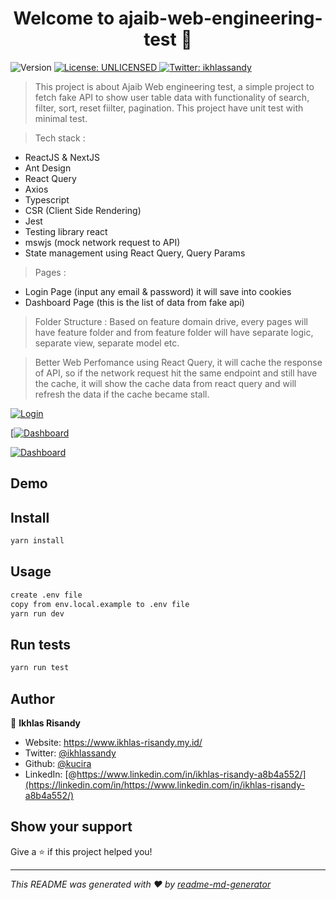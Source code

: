 <h1 align="center">Welcome to ajaib-web-engineering-test 👋</h1>
<p>
  <img alt="Version" src="https://img.shields.io/badge/version-1.0.0-blue.svg?cacheSeconds=2592000" />
  <a href="#" target="_blank">
    <img alt="License: UNLICENSED" src="https://img.shields.io/badge/License-UNLICENSED-yellow.svg" />
  </a>
  <a href="https://twitter.com/ikhlassandy" target="_blank">
    <img alt="Twitter: ikhlassandy" src="https://img.shields.io/twitter/follow/ikhlassandy.svg?style=social" />
  </a>
</p>

> This project is about Ajaib Web engineering test, a simple project to fetch fake API to show user table data with functionality of search, filter, sort, reset fiilter, pagination. This project have unit test with minimal test.

> Tech stack :
- ReactJS & NextJS
- Ant Design
- React Query
- Axios
- Typescript
- CSR (Client Side Rendering)
- Jest
- Testing library react
- mswjs (mock network request to API)
- State management using React Query, Query Params

> Pages :
- Login Page (input any email & password) it will save into cookies
- Dashboard Page (this is the list of data from fake api)


>  Folder Structure :
Based on feature domain drive, every pages will have feature folder and from feature folder will have separate logic, separate view, separate model etc.

> Better Web Perfomance using React Query, it will cache the response of API, so if the network request hit the same endpoint and still have the cache, it will show the cache data from react query and will refresh the data if the cache became stall.

[![Login](https://lh6.googleusercontent.com/UsUhA61amVFBpyyahqYar28SSe4OKQlrKm7miKI9tL42MAQDkLVgPVHEH1KxFCnl5_2MKGiXMaByl_FQjVPR=w1920-h968 "Login")](https://lh6.googleusercontent.com/UsUhA61amVFBpyyahqYar28SSe4OKQlrKm7miKI9tL42MAQDkLVgPVHEH1KxFCnl5_2MKGiXMaByl_FQjVPR=w1920-h968 "Login")

[[![Dashboard](https://lh3.googleusercontent.com/fife/AAbDypBxpS0pQ-c6qRSKYH0TmU4W11xubEc8NjIrzsj9zrbbCE2x2uy8PKaYsEl95bbZsfGEVg_86lFv_yX1zORreAi5vYcQX2wptFd4S1rsGgavY3H3H0SnRG8NGeZOyDfHnza_IjbjF2wO6CkTLYFnONxVUGRzt_4IiRdrbAgcPTscoLQxWTCHX8LSbqOZdXXG58JErOAJkOA0XD447CKUkJraeWfU1F31XNWEzxtGgMZCPI7H3CDq-g3D-wT_D_7X8-TP2eGqaBwsD6_ID7KhIwtQOP6ivWIjuy8FsmUzmxBQudcLaYgQzcK-pEVFy3fbKIijooiPiMYne8GzdTYxtlSblCywjY5rYtgQwbl4J5gFdHfjD_0NjsmWmMVMCBfFVicnkTl10rjyl-A93M6nQUCkXwvlh7xVpWwV9zZoW4qcdzRcm8ylOFtst05_tepOYXKh-la-vPGps_N0d7tBrVqEpXvIrvJMIY4GclxD1UCmLLQYgA4S36sFsXHhb5KU5PgHireuC1U0H3l4S4LfIOrlnXqa4xBCccKCq7DLp7RJeHHTyw32FVZfJ_QREUIXilF1YOUcH_ZPZTPjFLRaM70ylio-sHY0hnEFyVzOQtNRXApDVi18n_zxb6jX_9LLsP2OLdsAiE7cW_GA1XqoiZUC-wuWPWyDEW6t90BYsiIY7BbWkqmPCrEG-bQEKPreItr1LrKQJr4lov92dXRkN6MYsjoYZFUzZxXIPzQ9xkZ3ehIy4MZ_8oSxT6EZOmCgd1fNaksXNczq1PSvTCIQH9jo-CKmFHkZ-WPzWF0y3sHQypGoFfD8VaPAC5bGPc1_18CgNESk-34w-DEhYvxpvHnr2I8XvbehpxsDKVmNb9a14rVqcnU-bfW8Uy_qcO9nzJ--lveNYJ23IDVrXKfBih0DNZgmRStDLeqL4EffV88wCIP0532fRyHNcEYq66wICqGL5KmuQsLXH_1rHz7t5f7eqLH2JS-lRCUYMcjCogilRThr-kUiVL5uwT71riZVHdjDA7ZMNp5toinluQcSsWOFyh9tu9Zc1T3ZncTqs_Rl09Wvsjq0suziEd3bk5vb19IraWDfE9VLWlFKFdXQrSmtQVVbw5pFBwxOBKRdTtj5rWuBCju7UdqEaQ7xBMBRniqBYPC6QF9BS7MzG7jZU1bVasHr1bbnAt8t90CCFHPlDllx8inFzAyazIu3cHOHoVFdk-wW_WJWRbvKDnrTnj7EsA0ubn9WDJIjgWWDJTqSSu75C8lQjZOk7YQSEowGgrYmz22ivg=w1920-h968 "Dashboard")](https://lh3.googleusercontent.com/fife/AAbDypBxpS0pQ-c6qRSKYH0TmU4W11xubEc8NjIrzsj9zrbbCE2x2uy8PKaYsEl95bbZsfGEVg_86lFv_yX1zORreAi5vYcQX2wptFd4S1rsGgavY3H3H0SnRG8NGeZOyDfHnza_IjbjF2wO6CkTLYFnONxVUGRzt_4IiRdrbAgcPTscoLQxWTCHX8LSbqOZdXXG58JErOAJkOA0XD447CKUkJraeWfU1F31XNWEzxtGgMZCPI7H3CDq-g3D-wT_D_7X8-TP2eGqaBwsD6_ID7KhIwtQOP6ivWIjuy8FsmUzmxBQudcLaYgQzcK-pEVFy3fbKIijooiPiMYne8GzdTYxtlSblCywjY5rYtgQwbl4J5gFdHfjD_0NjsmWmMVMCBfFVicnkTl10rjyl-A93M6nQUCkXwvlh7xVpWwV9zZoW4qcdzRcm8ylOFtst05_tepOYXKh-la-vPGps_N0d7tBrVqEpXvIrvJMIY4GclxD1UCmLLQYgA4S36sFsXHhb5KU5PgHireuC1U0H3l4S4LfIOrlnXqa4xBCccKCq7DLp7RJeHHTyw32FVZfJ_QREUIXilF1YOUcH_ZPZTPjFLRaM70ylio-sHY0hnEFyVzOQtNRXApDVi18n_zxb6jX_9LLsP2OLdsAiE7cW_GA1XqoiZUC-wuWPWyDEW6t90BYsiIY7BbWkqmPCrEG-bQEKPreItr1LrKQJr4lov92dXRkN6MYsjoYZFUzZxXIPzQ9xkZ3ehIy4MZ_8oSxT6EZOmCgd1fNaksXNczq1PSvTCIQH9jo-CKmFHkZ-WPzWF0y3sHQypGoFfD8VaPAC5bGPc1_18CgNESk-34w-DEhYvxpvHnr2I8XvbehpxsDKVmNb9a14rVqcnU-bfW8Uy_qcO9nzJ--lveNYJ23IDVrXKfBih0DNZgmRStDLeqL4EffV88wCIP0532fRyHNcEYq66wICqGL5KmuQsLXH_1rHz7t5f7eqLH2JS-lRCUYMcjCogilRThr-kUiVL5uwT71riZVHdjDA7ZMNp5toinluQcSsWOFyh9tu9Zc1T3ZncTqs_Rl09Wvsjq0suziEd3bk5vb19IraWDfE9VLWlFKFdXQrSmtQVVbw5pFBwxOBKRdTtj5rWuBCju7UdqEaQ7xBMBRniqBYPC6QF9BS7MzG7jZU1bVasHr1bbnAt8t90CCFHPlDllx8inFzAyazIu3cHOHoVFdk-wW_WJWRbvKDnrTnj7EsA0ubn9WDJIjgWWDJTqSSu75C8lQjZOk7YQSEowGgrYmz22ivg=w1920-h968 "Dashboard")

[![Dashboard](https://lh3.googleusercontent.com/fife/AAbDypDuSkPlK309a8O3LnF0jEaxhU0fXyK139A80qvVV7libGNpKk268jgifu5DrDeAGOZ-kBWWhoLdxIiXE3FUFcvsBj2AHhpv3AhWuBqPXk2kMgROxgagZt5yg6oIIPNDc7mtwEA72j2JvZrWy5CbomsqgoxfKlnZ6z0BgNwlk7NebgOZTxHN_x5NUB6DqOmHelqQYiLe6h4qp2NT4iRLe7N7j4wJ_P_PKsKXJE-6Tb3pXuGuVsN2D9aS5t39bZFIjWVLH0z-9qmNZV6Jv84eJayGO0MCSqQQ5gbdiklzTb-qzh2zuU5ydQTIb0xRTe_vWM0I3fXql_RBFpUjjcMcxa_okry5YhlmYWZQxY0_Xhp0KyoYZKsjcs9q1pOBKzsiiWIXLxxrNeBcN3_o9lsqfOCKNlITnNV396pDXpE8KDGOMyC7hqmLduYN0ZAluAyOSuhgz9PD1pgY2ezwXB3fGx-aZgTs81IwQUIg8W8ge1bT9f5mEFhOAeKboQH0YDaUszI_5rISLCi_vFVOWh-84B4cxqQfmfbrpm2m1lAv0CLOiuhnidQpmEraEQDmAQLy-f4cKaFZF_D86UcTB2XvEoUfEJfraCnfymk-VE7TfAVk56jdxVs2bfhz-vaMugu1io2ETt2kSL5pyD0yVAJXI6fzU0VbZGHsprTi0ipMO_uricf70CdimeDe4TLxlj2Diw8Isa2OOPL9B5k3G474V2aFafPCR7GGVlA7QZUOIzKY6t0uLEYSj1WpK6xu0NyNGCM8k39JlAA0MpYhTbaUFewxpkWFXpqrIagwCderDR1jfOxvoHKAj7Prd-p0vihUNb-goUuYQ2EMYa8Cnmam0Q_EQD4S3wUTmm94xmeXcbW7ScUqOYsJ8Xrr5QScKSVPiPOA0EQnRGI0a5lONwUBQztlTERK8QSzfaee4zeMKxZ2slwFH-qPMPSWlx61F1jDOsF6nMWfZK0IrX9082suSjb_SJadhfvup2RFBw59Nw53e8uw-a7TQAnS6awLdYeYnZ5P3PZLmi1NXRim0rFougCA3fxMDnTdA0FHWReDbrmePTv89vkQLB6Ijg3vtkPn3AzTN5yiLJGASA3r0NN8ukV2hb5rJTOPSOPKPU3JzdVOj91pb1Km2M42AbeVLKhvzhzgzVZnO4eoAgREEAKUFUum2X2aoD2996kHDofB4vWDL2bT9HE7eySYqu6UIf1v6bRQto1GrWW2h46zw6jq9QZNZ9q_UJNjKfqkOgh2KtVAH22DC-Cksn20QWMy3u4dj54F6PmO1w=w1920-h636 "Dashboard")](https://lh3.googleusercontent.com/fife/AAbDypDuSkPlK309a8O3LnF0jEaxhU0fXyK139A80qvVV7libGNpKk268jgifu5DrDeAGOZ-kBWWhoLdxIiXE3FUFcvsBj2AHhpv3AhWuBqPXk2kMgROxgagZt5yg6oIIPNDc7mtwEA72j2JvZrWy5CbomsqgoxfKlnZ6z0BgNwlk7NebgOZTxHN_x5NUB6DqOmHelqQYiLe6h4qp2NT4iRLe7N7j4wJ_P_PKsKXJE-6Tb3pXuGuVsN2D9aS5t39bZFIjWVLH0z-9qmNZV6Jv84eJayGO0MCSqQQ5gbdiklzTb-qzh2zuU5ydQTIb0xRTe_vWM0I3fXql_RBFpUjjcMcxa_okry5YhlmYWZQxY0_Xhp0KyoYZKsjcs9q1pOBKzsiiWIXLxxrNeBcN3_o9lsqfOCKNlITnNV396pDXpE8KDGOMyC7hqmLduYN0ZAluAyOSuhgz9PD1pgY2ezwXB3fGx-aZgTs81IwQUIg8W8ge1bT9f5mEFhOAeKboQH0YDaUszI_5rISLCi_vFVOWh-84B4cxqQfmfbrpm2m1lAv0CLOiuhnidQpmEraEQDmAQLy-f4cKaFZF_D86UcTB2XvEoUfEJfraCnfymk-VE7TfAVk56jdxVs2bfhz-vaMugu1io2ETt2kSL5pyD0yVAJXI6fzU0VbZGHsprTi0ipMO_uricf70CdimeDe4TLxlj2Diw8Isa2OOPL9B5k3G474V2aFafPCR7GGVlA7QZUOIzKY6t0uLEYSj1WpK6xu0NyNGCM8k39JlAA0MpYhTbaUFewxpkWFXpqrIagwCderDR1jfOxvoHKAj7Prd-p0vihUNb-goUuYQ2EMYa8Cnmam0Q_EQD4S3wUTmm94xmeXcbW7ScUqOYsJ8Xrr5QScKSVPiPOA0EQnRGI0a5lONwUBQztlTERK8QSzfaee4zeMKxZ2slwFH-qPMPSWlx61F1jDOsF6nMWfZK0IrX9082suSjb_SJadhfvup2RFBw59Nw53e8uw-a7TQAnS6awLdYeYnZ5P3PZLmi1NXRim0rFougCA3fxMDnTdA0FHWReDbrmePTv89vkQLB6Ijg3vtkPn3AzTN5yiLJGASA3r0NN8ukV2hb5rJTOPSOPKPU3JzdVOj91pb1Km2M42AbeVLKhvzhzgzVZnO4eoAgREEAKUFUum2X2aoD2996kHDofB4vWDL2bT9HE7eySYqu6UIf1v6bRQto1GrWW2h46zw6jq9QZNZ9q_UJNjKfqkOgh2KtVAH22DC-Cksn20QWMy3u4dj54F6PmO1w=w1920-h636 "Dashboard")

## Demo


## Install

```sh
yarn install
```

## Usage

```sh
create .env file
copy from env.local.example to .env file
yarn run dev
```

## Run tests

```sh
yarn run test
```

## Author

👤 **Ikhlas Risandy**

* Website: https://www.ikhlas-risandy.my.id/
* Twitter: [@ikhlassandy](https://twitter.com/ikhlassandy)
* Github: [@kucira](https://github.com/kucira)
* LinkedIn: [@https://www.linkedin.com/in/ikhlas-risandy-a8b4a552/](https://linkedin.com/in/https://www.linkedin.com/in/ikhlas-risandy-a8b4a552/)

## Show your support

Give a ⭐️ if this project helped you!

***
_This README was generated with ❤️ by [readme-md-generator](https://github.com/kefranabg/readme-md-generator)_